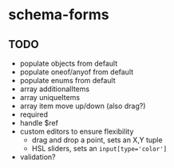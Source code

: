 # schema-forms


## TODO

- populate objects from default
- populate oneof/anyof from default
- populate enums from default
- array additionalItems
- array uniqueItems
- array item move up/down (also drag?)
- required
- handle $ref
- custom editors to ensure flexibility
  - drag and drop a point, sets an X,Y tuple
  - HSL sliders, sets an `input[type='color']`
- validation?